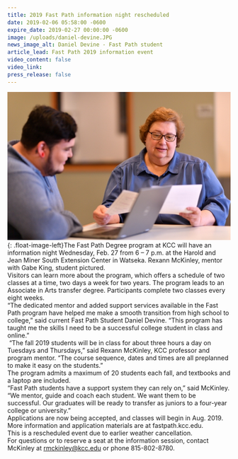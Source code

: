 ```yaml
---
title: 2019 Fast Path information night rescheduled
date: 2019-02-06 05:58:00 -0600
expire_date: 2019-02-27 00:00:00 -0600
image: /uploads/daniel-devine.JPG
news_image_alt: Daniel Devine - Fast Path student
article_lead: Fast Path 2019 information event
video_content: false
video_link:
press_release: false
---
```


![](/uploads/rexann-mckinley-with-gabe-king.JPG){: .float-image-left}The Fast Path Degree program at KCC will have an information night Wednesday, Feb. 27 from 6 – 7 p.m. at the Harold and Jean Miner South Extension Center in Watseka. Rexann McKinley, mentor with Gabe King, student pictured.<br>Visitors can learn more about the program, which offers a schedule of two classes at a time, two days a week for two years. The program leads to an Associate in Arts transfer degree. Participants complete two classes every eight weeks.<br>“The dedicated mentor and added support services available in the Fast Path program have helped me make a smooth transition from high school to college,” said current Fast Path Student Daniel Devine. “This program has taught me the skills I need to be a successful college student in class and online.”<br>&nbsp;“The fall 2019 students will be in class for about three hours a day on Tuesdays and Thursdays,” said Rexann McKinley, KCC professor and program mentor. “The course sequence, dates and times are all preplanned to make it easy on the students.”<br>The program admits a maximum of 20 students each fall, and textbooks and a laptop are included.<br>“Fast Path students have a support system they can rely on,” said McKinley. “We mentor, guide and coach each student. We want them to be successful. Our graduates will be ready to transfer as juniors to a four-year college or university.”<br>Applications are now being accepted, and classes will begin in Aug. 2019. More information and application materials are at fastpath.kcc.edu.<br>This is a rescheduled event due to earlier weather cancellation.<br>For questions or to reserve a seat at the information session, contact McKinley at rmckinley@kcc.edu or phone 815-802-8780.